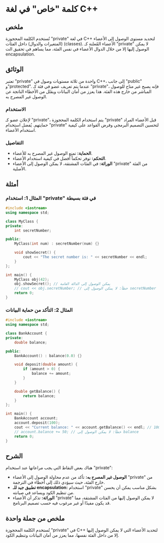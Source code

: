 <!--
Meta Description: # كلمة "خاص" في لغة C++ ## ملخص تُستخدم الكلمة المحجوزة "private" في لغة C++ لتحديد مستوى الوصول إلى الأعضاء (المتغيرات والدوال) داخل الفئات (classes)...
Meta Keywords: private, الوصول, الأعضاء, إلى, يمكن
-->

# كلمة "خاص" في لغة C++

## ملخص
تُستخدم الكلمة المحجوزة "private" في لغة C++ لتحديد مستوى الوصول إلى الأعضاء (المتغيرات والدوال) داخل الفئات (classes). الأعضاء المُعلنة كـ "private" لا يمكن الوصول إليها إلا من خلال الدوال الأعضاء في نفس الفئة، مما يساهم في تحقيق الت encapsulation.

## الوثائق
تعتبر "private" واحدة من ثلاثة مستويات وصول في C++، إلى جانب "public" و"protected". عندما يتم تعريف عضو في فئة كـ "private"، فإنه يصبح غير متاح للوصول المباشر من خارج هذه الفئة. هذا يعزز من أمان البيانات ويقلل من الأخطاء الناتجة عن الوصول غير المصرح به.

### الاستخدام
لإعلان عضو كـ "private"، يتم استخدام الكلمة المحجوزة "private" قبل الأعضاء المراد حمايتهم. يُفضل استخدام "private" لتحسين التصميم البرمجي وفرض القواعد على كيفية استخدام الأعضاء.

### التفاصيل
- **الحماية:** تمنع الوصول غير المصرح به للأعضاء.
- **التحكم:** توفر تحكماً أفضل في كيفية استخدام الأعضاء.
- **الوراثة:** في الفئات المشتقة، لا يمكن الوصول إلى الأعضاء "private" من الفئة الأصلية.

## أمثلة

### المثال 1: استخدام "private" في فئة بسيطة
```cpp
#include <iostream>
using namespace std;

class MyClass {
private:
    int secretNumber;

public:
    MyClass(int num) : secretNumber(num) {}

    void showSecret() {
        cout << "The secret number is: " << secretNumber << endl;
    }
};

int main() {
    MyClass obj(42);
    obj.showSecret(); // يمكن الوصول إلى الدالة العامة
    // cout << obj.secretNumber; // خطأ: لا يمكن الوصول إلى secretNumber
    return 0;
}
```

### المثال 2: التأكد من حماية البيانات
```cpp
#include <iostream>
using namespace std;

class BankAccount {
private:
    double balance;

public:
    BankAccount() : balance(0.0) {}

    void deposit(double amount) {
        if (amount > 0) {
            balance += amount;
        }
    }

    double getBalance() {
        return balance;
    }
};

int main() {
    BankAccount account;
    account.deposit(100);
    cout << "Current balance: " << account.getBalance() << endl; // 100
    // account.balance += 50; // خطأ: لا يمكن الوصول إلى balance
    return 0;
}
```

## الشرح
هناك بعض النقاط التي يجب مراعاتها عند استخدام "private":
- **الوصول غير المصرح به:** تأكد من عدم محاولة الوصول إلى الأعضاء "private" من خارج الفئة، حيث سيؤدي ذلك إلى أخطاء في الترجمة.
- **تطبيق جيد للـ encapsulation:** استخدام "private" بشكل مناسب يمكن أن يحسن من تنظيم الكود ويساعد في صيانته.
- **الوراثة:** تذكر أن الأعضاء "private" لا يمكن الوصول إليها من الفئات المشتقة، مما قد يكون مفيدًا أو غير مرغوب فيه حسب تصميم البرنامج.

## ملخص من جملة واحدة
تُستخدم الكلمة المحجوزة "private" في C++ لتحديد الأعضاء التي لا يمكن الوصول إليها إلا من داخل الفئة نفسها، مما يعزز من أمان البيانات وتنظيم الكود.
